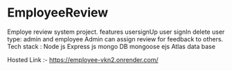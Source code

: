 # EmployeeReview
Employe review system project.
features 
usersignUp
user signIn
delete
user type: admin and employee 
Admin can assign review for feedback to others.
Tech stack :
Node js 
Express js
mongo DB
mongoose
ejs
Atlas data base 

Hosted Link :- https://employee-vkn2.onrender.com/
